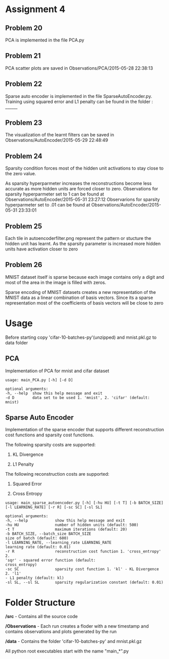 Assignment 4
=============

Problem 20
----------
PCA is implemented in the file PCA.py

Problem 21
----------
PCA scatter plots are saved in Observations/PCA/2015-05-28 22:38:13

Problem 22
-----------
Sparse auto encoder is implemented in the file SparseAutoEncoder.py. Training using squared error and L1 penalty can be found in the folder : ______

Problem 23
-----------
The visualization of the learnt filters can be saved in Observations/AutoEncoder/2015-05-29 22:48:49


Problem 24
-----------

Sparsity condition forces most of the hidden unit activations to stay close to the zero value. 

As sparsity hyperparmeter increases the reconstructions become less accurate as more hidden units are forced closer to zero.
Observations for  sparsity hyperparmeter set to 1 can be found at Observations/AutoEncoder/2015-05-31 23:27:12
Observarions for sparsity hyperparmeter set to .01 can be found at Observations/AutoEncoder/2015-05-31 23:33:01


Problem 25
-----------
Each tile in autoencoderfilter.png represent the pattern or stucture the hidden unit has learnt. As the sparsity parameter is increased more hidden units have activation closer to zero



Problem 26
-----------

MNIST dataset itself is sparse because each image contains only a digit and most of the area in the image is filled with zeros. 

Sparse encoding of MNIST datasets creates a new representation of the MNIST data as a linear combination of basis vectors. Since its a sparse representation most of the coefficients of basis vectors will be close to zero




Usage
=====

Before starting copy 'cifar-10-batches-py'(unzipped) and mnist.pkl.gz to data folder

PCA
------------------

Implementation of PCA for mnist and cifar dataset

```
usage: main_PCA.py [-h] [-d D]

optional arguments:
-h, --help  show this help message and exit
-d D        data set to be used 1. 'mnist', 2. 'cifar' (default: mnist)

```

Sparse Auto Encoder
--------------------
Implementation of the sparse encoder that supports different reconstruction cost functions and sparsity cost functions.

The following sparsity costs are supported:

1. KL Divergence

2. L1 Penalty

The following reconstruction costs are supported:

1. Squared Error

2. Cross Entropy

```
usage: main_sparse_autoencoder.py [-h] [-hu HU] [-t T] [-b BATCH_SIZE]
[-l LEARNING_RATE] [-r R] [-sc SC] [-sl SL]

optional arguments:
-h, --help            show this help message and exit
-hu HU                number of hidden units (default: 500)
-t T                  maximum iterations (default: 20)
-b BATCH_SIZE, --batch_size BATCH_SIZE
size of batch (default: 600)
-l LEARNING_RATE, --learning_rate LEARNING_RATE
learning rate (default: 0.01)
-r R                  reconstruction cost function 1. 'cross_entropy' 2.
'sqr' - squared error function (default:
cross_entropy)
-sc SC                sparsity cost function 1. 'kl' - KL Divergence 2. 'l1'
- L1 penalty (default: kl)
-sl SL, --sl SL       sparsity regularization constant (default: 0.01)

```


Folder Structure
=================

__/src__             - Contains all the source code

__/Observations__ - Each run creates a floder with a new timestamp and contains observations and plots generated by the run

__/data__            - Contains the folder 'cifar-10-batches-py' and mnist.pkl.gz

All python root executables start with the name "main_*".py


